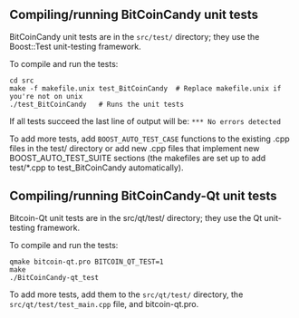 Compiling/running BitCoinCandy unit tests
------------------------------------

BitCoinCandy unit tests are in the `src/test/` directory; they
use the Boost::Test unit-testing framework.

To compile and run the tests:

	cd src
	make -f makefile.unix test_BitCoinCandy  # Replace makefile.unix if you're not on unix
	./test_BitCoinCandy   # Runs the unit tests

If all tests succeed the last line of output will be:
`*** No errors detected`

To add more tests, add `BOOST_AUTO_TEST_CASE` functions to the existing
.cpp files in the test/ directory or add new .cpp files that
implement new BOOST_AUTO_TEST_SUITE sections (the makefiles are
set up to add test/*.cpp to test_BitCoinCandy automatically).


Compiling/running BitCoinCandy-Qt unit tests
---------------------------------------

Bitcoin-Qt unit tests are in the src/qt/test/ directory; they
use the Qt unit-testing framework.

To compile and run the tests:

	qmake bitcoin-qt.pro BITCOIN_QT_TEST=1
	make
	./BitCoinCandy-qt_test

To add more tests, add them to the `src/qt/test/` directory,
the `src/qt/test/test_main.cpp` file, and bitcoin-qt.pro.
